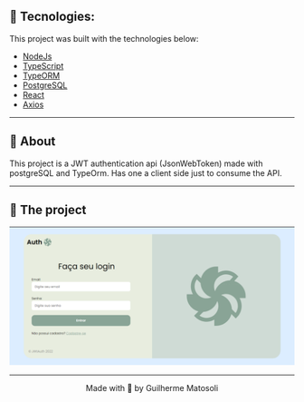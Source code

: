 ## 🧪 Tecnologies:
This project was built with the technologies below:

- [NodeJs](https://nodejs.org/)
- [TypeScript](https://www.typescriptlang.org/)
- [TypeORM](https://typeorm.io/)
- [PostgreSQL](https://www.postgresql.org/)
- [React](https://reactjs.org/)
- [Axios](https://axios-http.com/ptbr/)

___

## 🚀 About

This project is a JWT authentication api (JsonWebToken) made with postgreSQL and TypeOrm. Has one a client side just to consume the API.

___

## 📝 The project

<img alt="Image of project" title="JWT Auth" src="./images/image.png" />

---
<p align="center">Made with 💜 by Guilherme Matosoli</p>